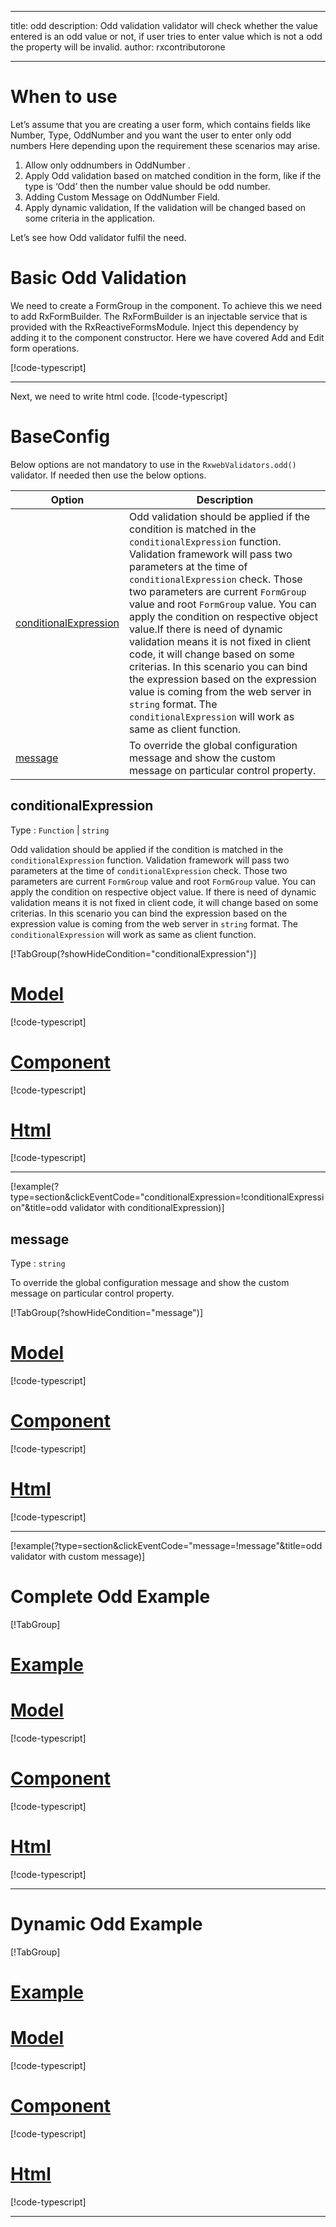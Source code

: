 
---
title: odd
description: Odd validation validator will check whether the value entered is an odd value or not, if user tries to enter value which is not a odd the property will be invalid. 
author: rxcontributorone

---

# When to use
Let’s assume that you are creating a user form, which contains fields like Number, Type, OddNumber and you want the user to enter only odd numbers Here depending upon the requirement these scenarios may arise.
1.	Allow only oddnumbers in OddNumber .
2.	Apply Odd validation based on matched condition in the form, like if the type  is ‘Odd’ then the number value should be odd number.
3.	Adding Custom Message on OddNumber Field.
4.	Apply dynamic validation, If the validation will be changed based on some criteria in the application.

Let’s see how Odd validator fulfil the need.

# Basic Odd Validation
We need to create a FormGroup in the component. To achieve this we need to add RxFormBuilder. The RxFormBuilder is an injectable service that is provided with the RxReactiveFormsModule. Inject this dependency by adding it to the component constructor.
Here we have covered Add and Edit form operations. 

[!code-typescript[](\assets\examples\validators\odd\add\odd-add.component.ts)]
***

Next, we need to write html code.
[!code-typescript[](\assets\examples\validators\odd\add\odd-add.component.html)]

<app-odd-add-validator></app-odd-add-validator>

# BaseConfig
Below options are not mandatory to use in the `RxwebValidators.odd()` validator. If needed then use the below options.

|Option | Description |
|--- | ---- |
|[conditionalExpression](#conditionalexpressions) | Odd  validation should be applied if the condition is matched in the `conditionalExpression` function. Validation framework will pass two parameters at the time of `conditionalExpression` check. Those two parameters are current `FormGroup` value and root `FormGroup` value. You can apply the condition on respective object value.If there is need of dynamic validation means it is not fixed in client code, it will change based on some criterias. In this scenario you can bind the expression based on the expression value is coming from the web server in `string` format. The `conditionalExpression` will work as same as client function. |
|[message](#message) | To override the global configuration message and show the custom message on particular control property. |

## conditionalExpression 
Type :  `Function`  |  `string` 

Odd validation should be applied if the condition is matched in the `conditionalExpression` function. Validation framework will pass two parameters at the time of `conditionalExpression` check. Those two parameters are current `FormGroup` value and root `FormGroup` value. You can apply the condition on respective object value.
If there is need of dynamic validation means it is not fixed in client code, it will change based on some criterias. In this scenario you can bind the expression based on the expression value is coming from the web server in `string` format. The `conditionalExpression` will work as same as client function.

[!TabGroup(?showHideCondition="conditionalExpression")]
# [Model](#tab\conditionalExpressionmodel)
[!code-typescript[](\assets\examples\validators\odd\conditionalExpression\user.model.ts)]
# [Component](#tab\conditionalExpressionComponent)
[!code-typescript[](\assets\examples\validators\odd\conditionalExpression\odd-conditional-expressions.component.ts)]
# [Html](#tab\conditionalExpressionHtml)
[!code-typescript[](\assets\examples\validators\odd\conditionalExpression\odd-conditional-expressions.component.html)]
***

[!example(?type=section&clickEventCode="conditionalExpression=!conditionalExpression"&title=odd validator with conditionalExpression)]
<app-odd-conditionalExpression-validator></app-odd-conditionalExpression-validator>

## message 
Type :  `string` 

To override the global configuration message and show the custom message on particular control property.

[!TabGroup(?showHideCondition="message")]
# [Model](#tab\messageModel)
[!code-typescript[](\assets\examples\validators\odd\message\user.model.ts)]
# [Component](#tab\messageComponent)
[!code-typescript[](\assets\examples\validators\odd\message\odd-message.component.ts)]
# [Html](#tab\messageHtml)
[!code-typescript[](\assets\examples\validators\odd\message\odd-message.component.html)]
***

[!example(?type=section&clickEventCode="message=!message"&title=odd validator with custom message)]
<app-odd-message-validator></app-odd-message-validator>

# Complete Odd Example
[!TabGroup]
# [Example](#tab\completeexample)
<app-odd-complete-validator></app-odd-complete-validator>
# [Model](#tab\completemodel)
[!code-typescript[](\assets\examples\validators\odd\complete\user.model.ts)]
# [Component](#tab\completecomponent)
[!code-typescript[](\assets\examples\validators\odd\complete\odd-complete.component.ts)]
# [Html](#tab\completehtml)
[!code-typescript[](\assets\examples\validators\odd\complete\odd-complete.component.html)]
***

# Dynamic Odd Example
[!TabGroup]
# [Example](#tab\dynamicexample)
<app-odd-dynamic-validator></app-odd-dynamic-validator>
# [Model](#tab\dynamicmodel)
[!code-typescript[](\assets\examples\validators\odd\dynamic\user.model.ts)]
# [Component](#tab\dynamiccomponent)
[!code-typescript[](\assets\examples\validators\odd\dynamic\odd-dynamic.component.ts)]
# [Html](#tab\dynamichtml)
[!code-typescript[](\assets\examples\validators\odd\dynamic\odd-dynamic.component.html)]
***